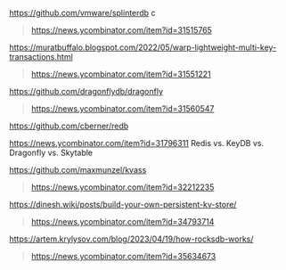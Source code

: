 https://github.com/vmware/splinterdb c
> https://news.ycombinator.com/item?id=31515765

https://muratbuffalo.blogspot.com/2022/05/warp-lightweight-multi-key-transactions.html
> https://news.ycombinator.com/item?id=31551221

https://github.com/dragonflydb/dragonfly
> https://news.ycombinator.com/item?id=31560547

https://github.com/cberner/redb

https://news.ycombinator.com/item?id=31796311 Redis vs. KeyDB vs. Dragonfly vs. Skytable

https://github.com/maxmunzel/kvass
> https://news.ycombinator.com/item?id=32212235

https://dinesh.wiki/posts/build-your-own-persistent-kv-store/
> https://news.ycombinator.com/item?id=34793714

https://artem.krylysov.com/blog/2023/04/19/how-rocksdb-works/
> https://news.ycombinator.com/item?id=35634673